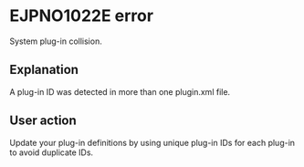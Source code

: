# EJPNO1022E error

System plug-in collision.

## Explanation

A plug-in ID was detected in more than one plugin.xml file.

## User action

Update your plug-in definitions by using unique plug-in IDs for each plug-in to avoid duplicate IDs.


